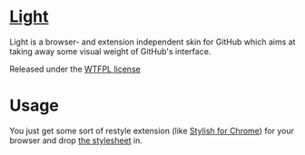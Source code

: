 # [Light](https://github.com/hnrch02/light)

Light is a browser- and extension independent skin for GitHub which aims at taking away some visual weight of GitHub's interface.

Released under the [WTFPL license](LICENSE)

# Usage

You just get some sort of restyle extension (like [Stylish for Chrome](https://chrome.google.com/webstore/detail/stylish/fjnbnpbmkenffdnngjfgmeleoegfcffe)) for your browser and drop [the stylesheet](light.css) in.